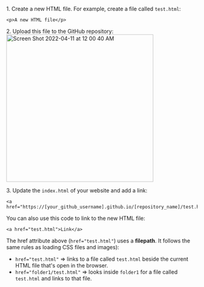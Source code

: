 1\. Create a new HTML file. For example, create a file called `test.html`:
```
<p>A new HTML file</p>
```
2\. Upload this file to the GitHub repository:<br>
<img width="387" alt="Screen Shot 2022-04-11 at 12 00 40 AM" src="https://user-images.githubusercontent.com/70604577/162665875-01ebee20-2a65-4692-99e0-16142b09503f.png"><br>

3\. Update the `index.html` of your website and add a link:<br>
```
<a href="https://[your_github_username].github.io/[repository_name]/test.html">Link</a>
```
You can also use this code to link to the new HTML file:<br>
```
<a href="test.html">Link</a>
```
The href attribute above (`href="test.html"`) uses a **filepath**. It follows the same rules as loading CSS files and images):
- `href="test.html"` => links to a file called `test.html` beside the current HTML file that's open in the browser.
- `href="folder1/test.html"` => looks inside `folder1` for a file called `test.html` and links to that file.
